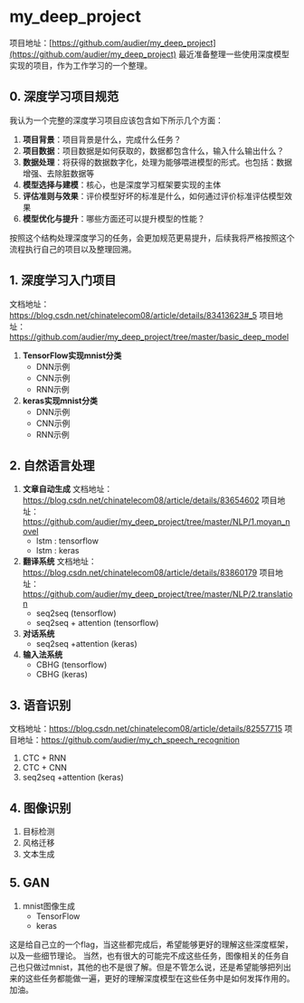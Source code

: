# my_deep_project

项目地址：[https://github.com/audier/my_deep_project](https://github.com/audier/my_deep_project)
最近准备整理一些使用深度模型实现的项目，作为工作学习的一个整理。

## 0. 深度学习项目规范
 我认为一个完整的深度学习项目应该包含如下所示几个方面：
1. **项目背景**：项目背景是什么，完成什么任务？
2. **项目数据**：项目数据是如何获取的，数据都包含什么，输入什么输出什么？
4. **数据处理**：将获得的数据数字化，处理为能够喂进模型的形式。也包括：数据增强、去除脏数据等
5. **模型选择与建模**：核心，也是深度学习框架要实现的主体
6. **评估准则与效果**：评价模型好坏的标准是什么，如何通过评价标准评估模型效果
7. **模型优化与提升**：哪些方面还可以提升模型的性能？

按照这个结构处理深度学习的任务，会更加规范更易提升，后续我将严格按照这个流程执行自己的项目以及整理回溯。
 
## 1. 深度学习入门项目 
文档地址：https://blog.csdn.net/chinatelecom08/article/details/83413623#_5
项目地址：https://github.com/audier/my_deep_project/tree/master/basic_deep_model
1.	**TensorFlow实现mnist分类**
	- DNN示例
	- CNN示例
	- RNN示例
2.	**keras实现mnist分类**
	- DNN示例
	- CNN示例
	- RNN示例

## 2. 自然语言处理
1. **文章自动生成**
文档地址：https://blog.csdn.net/chinatelecom08/article/details/83654602
项目地址：https://github.com/audier/my_deep_project/tree/master/NLP/1.moyan_novel
	- lstm : tensorflow
	- lstm : keras
2. **翻译系统**
文档地址：https://blog.csdn.net/chinatelecom08/article/details/83860179
项目地址：https://github.com/audier/my_deep_project/tree/master/NLP/2.translation
	- seq2seq (tensorflow)
	- seq2seq + attention (tensorflow)
4. **对话系统**
	- seq2seq +attention (keras)
5. **输入法系统**
	- CBHG (tensorflow)
	- CBHG (keras)

## 3. 语音识别 
文档地址：https://blog.csdn.net/chinatelecom08/article/details/82557715
项目地址：https://github.com/audier/my_ch_speech_recognition
1. CTC + RNN
2. CTC + CNN 
3. seq2seq +attention (keras)

## 4. 图像识别
1. 目标检测
2. 风格迁移
3. 文本生成
## 5. GAN
1. mnist图像生成
	- TensorFlow
	- keras


这是给自己立的一个flag，当这些都完成后，希望能够更好的理解这些深度框架，以及一些细节理论。
当然，也有很大的可能完不成这些任务，图像相关的任务自己也只做过mnist，其他的也不是很了解。但是不管怎么说，还是希望能够把列出来的这些任务都能做一遍，更好的理解深度模型在这些任务中是如何发挥作用的。加油。
